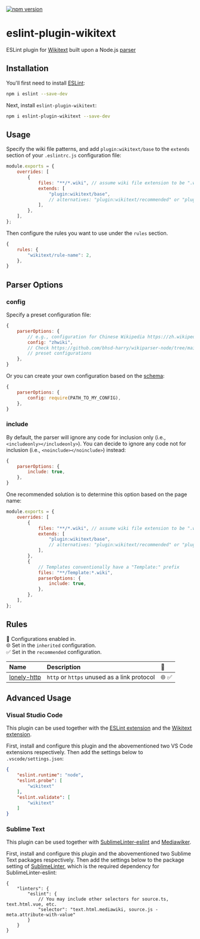 [![npm version](https://badge.fury.io/js/eslint-plugin-wikitext.svg)](https://www.npmjs.com/package/eslint-plugin-wikitext)

# eslint-plugin-wikitext

ESLint plugin for [Wikitext](https://www.mediawiki.org/wiki/Wikitext) built upon a Node.js [parser](https://github.com/bhsd-harry/wikiparser-node/tree/lint)

## Installation

You'll first need to install [ESLint](https://eslint.org/):

```sh
npm i eslint --save-dev
```

Next, install `eslint-plugin-wikitext`:

```sh
npm i eslint-plugin-wikitext --save-dev
```

## Usage

Specify the wiki file patterns, and add `plugin:wikitext/base` to the `extends` section of your `.eslintrc.js` configuration file:

```js
module.exports = {
	overrides: [
		{
			files: "**/*.wiki", // assume wiki file extension to be ".wiki"
			extends: [
				"plugin:wikitext/base",
				// alternatives: "plugin:wikitext/recommended" or "plugin:wikitext/inherited"
			],
		},
	],
};
```

Then configure the rules you want to use under the `rules` section.

```js
{
	rules: {
		"wikitext/rule-name": 2,
	},
}
```

## Parser Options

### config

Specify a preset configuration file:

```js
{
	parserOptions: {
		// e.g., configuration for Chinese Wikipedia https://zh.wikipedia.org
		config: "zhwiki",
		// Check https://github.com/bhsd-harry/wikiparser-node/tree/main/config for other
		// preset configurations
	},
}
```

Or you can create your own configuration based on the [schema](https://github.com/bhsd-harry/wikiparser-node/tree/main/config/.schema.json):

```js
{
	parserOptions: {
		config: require(PATH_TO_MY_CONFIG),
	},
}
```

### include

By default, the parser will ignore any code for inclusion only (i.e., `<includeonly></includeonly>`). You can decide to ignore any code not for inclusion (i.e., `<noinclude></noinclude>`) instead:

```js
{
	parserOptions: {
		include: true,
	},
}
```

One recommended solution is to determine this option based on the page name:

```js
module.exports = {
	overrides: [
		{
			files: "**/*.wiki", // assume wiki file extension to be ".wiki"
			extends: [
				"plugin:wikitext/base",
				// alternatives: "plugin:wikitext/recommended" or "plugin:wikitext/inherited"
			],
		},
		{
			// Templates conventionally have a "Template:" prefix
			files: "**/Template:*.wiki",
			parserOptions: {
				include: true,
			},
		},
	],
};
```

## Rules

<!-- begin auto-generated rules list -->

💼 Configurations enabled in.\
🌐 Set in the `inherited` configuration.\
✅ Set in the `recommended` configuration.

| Name                                     | Description                                 | 💼   |
| :--------------------------------------- | :------------------------------------------ | :--- |
| [lonely-http](docs/rules/lonely-http.md) | `http` or `https` unused as a link protocol | 🌐 ✅ |

<!-- end auto-generated rules list -->

## Advanced Usage

### Visual Studio Code

This plugin can be used together with the [ESLint extension](https://marketplace.visualstudio.com/items?itemName=dbaeumer.vscode-eslint) and the [Wikitext extension](https://marketplace.visualstudio.com/items?itemName=RoweWilsonFrederiskHolme.wikitext).

First, install and configure this plugin and the abovementioned two VS Code extensions respectively. Then add the settings below to `.vscode/settings.json`:

```json
{
	"eslint.runtime": "node",
	"eslint.probe": [
		"wikitext"
	],
	"eslint.validate": [
		"wikitext"
	]
}
```

### Sublime Text

This plugin can be used together with [Sublime​Linter-eslint](https://packagecontrol.io/packages/SublimeLinter-eslint) and [Mediawiker](https://packagecontrol.io/packages/Mediawiker).

First, install and configure this plugin and the abovementioned two Sublime Text packages respectively. Then add the settings below to the package setting of [SublimeLinter](https://packagecontrol.io/packages/SublimeLinter), which is the required dependency for SublimeLinter-eslint:

```jsonc
{
	"linters": {
		"eslint": {
			// You may include other selectors for source.ts, text.html.vue, etc.
			"selector": "text.html.mediawiki, source.js - meta.attribute-with-value"
		}
	}
}
```

